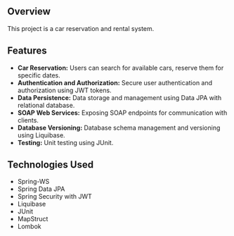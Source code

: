 ## Overview
This project is a car reservation and rental system.

## Features
- **Car Reservation:** Users can search for available cars, reserve them for specific dates.
- **Authentication and Authorization:** Secure user authentication and authorization using JWT tokens.
- **Data Persistence:** Data storage and management using Data JPA with relational database.
- **SOAP Web Services:** Exposing SOAP endpoints for communication with clients.
- **Database Versioning:** Database schema management and versioning using Liquibase.
- **Testing:** Unit testing using JUnit.

## Technologies Used
- Spring-WS
- Spring Data JPA
- Spring Security with JWT
- Liquibase
- JUnit
- MapStruct
- Lombok
